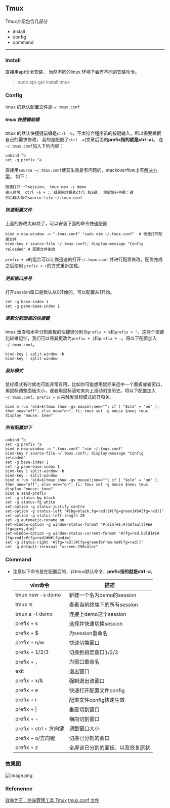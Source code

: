 ## Tmux
Tmux介绍包含几部分
* install
* config
* command
---
### Install
直接用apt命令安装， 当然不同的linux 环境下会有不同的安装命令。
> sudo apt-get install tmux
### Config
tmux 的默认配置文件是`~/.tmux.conf`
##### tmux 快捷键前缀
tmux 的默认快捷键前缀是`ctrl -b`，不太符合程序员的按键输入，所以需要根据自己的需求修改， 我的是配置了`ctrl -a`(文章后面的**prefix指的就是ctrl -a**)。
在`~/.tmux.conf`加入下列内容：
```
unbind ^b 
set -g prefix ^a
```
直接用`source ~/.tmux.conf`使其生效是有问题的，stackoverflow上有[解决方案](https://stackoverflow.com/questions/17041647/unable-to-source-tmux-conf)。
如下：
```
随便打开一个session， tmux new -s demo
输入命令  ctrl -a + :，就是同时摁着ctrl 和a键， 然后放开再摁：键
然后输入命令source-file ~/.tmux.conf
```

##### 快速配置文件
上面的修改太麻烦了，可以安装下面的命令快速配置
```
bind e new-window -n ".tmux.conf" "sudo vim ~/.tmux.conf"  # 快速打开配置文件
bind-key r source-file ~/.tmux.conf\; display-message "Config reloaded" # 配置文件生效
```

`prefix + e`的组合可以让你迅速的打开`~/.tmux.conf` 并进行配置修改，配置完成之后使用 `prefix + r`的方式重新加载。
##### 更新窗口序号
打开session窗口是默认从0开始的，可以配置从1开始。
```
set -g base-index 1         
set -g pane-base-index 1 
```

##### 更新分割面板的快捷键
tmux 垂直和水平分割面板的快捷键分别为`prefix + %`和`prefix + "`。这两个按键比较难记忆，我们可以将其更改为`prefix + |`和`prefix + -`。将以下配置加入 `~/.tmux.conf`。
```
bind-key | split-window -h 
bind-key - split-window
```
##### 鼠标模式
鼠标模式有时候也可能非常有用，比如你可能想用鼠标来选中一个面板或者窗口，用鼠标调整面板大小，或者用鼠标滚轮来向上滚动浏览历史。将以下配置加入 `~/.tmux.conf`。`prefix + m` 来触发鼠标模式的开和关。
```
bind m run 'old=$(tmux show -gv mouse);new=""; if [ "$old" = "on" ]; then new="off"; else new="on"; fi; tmux set -g mouse $new; tmux display "mouse: $new"'
```
##### 所有配置如下
```
unbind ^b
set -g prefix ^a
bind e new-window -n ".tmux.conf" "vim ~/.tmux.conf"
bind-key r source-file ~/.tmux.conf\; display-message "Config reloaded"
set -g base-index 1
set -g pane-base-index 1
bind-key | split-window -h
bind-key - split-window
bind m run 'old=$(tmux show -gv mouse);new=""; if [ "$old" = "on" ]; then new="off"; else new="on"; fi; tmux set -g mouse $new; tmux display "mouse: $new"'
bind a send-prefix
set -g status-bg black
set -g status-fg white
set-option -g status-justify centre
set-option -g status-left '#[bg=black,fg=red][#[fg=green]#S#[fg=red]]'
set-option -g status-left-length 20
set -g automatic-rename on
set-window-option -g window-status-format '#[dim]#I:#[default]#W#[fg=grey,dim]'
set-window-option -g window-status-current-format '#[fg=red,bold]#I#[fg=red]:#[fg=red]#W#[fg=dim]'
set -g status-right '#[fg=red][#[fg=green]%Y-%m-%d#[fg=red]]'
set -g default-terminal "screen-256color"
```

### Command
* 注意以下命令是在配置后的，非tmux默认命令，**prefix指的就是ctrl -a**。

  vim命令 |  描述 | 
  ---- |----|
  tmux new -s demo    | 新建一个名为demo的session |
  tmux ls    | 查看当前终端下的所有session |
  tmux a -t demo  | 连接上demo这个session |
  prefix + s  | 选择并快速切换session |
  prefix + $  | 为session重命名 |
  prefix + n/w  | 快速切换窗口|
  prefix + 1/2/3  | 切换到指定窗口1/2/3 |
  prefix + ，  | 为窗口重命名 |
  exit   | 退出窗口 |
  prefix + x/&  | 强制退出该窗口 |
  prefix + e  | 快速打开配置文件config |
  prefix + r  | 配置文件config快速生效 |
  prefix + \|  | 垂直切割窗口 |
  prefix + -   | 横向切割窗口 |
  prefix + ctrl + 方向键 | 调整窗口大小 |
  prefix + o/方向键  | 切换已分割的窗口 |
  prefix + z  | 全屏该已分割的面板，以及恢复原状 |

### 效果图
![image.png](https://upload-images.jianshu.io/upload_images/5605276-7a7b2f344d4e5534.png?imageMogr2/auto-orient/strip%7CimageView2/2/w/1240)

 
### Refenence
[效率为王：终端管理工具 Tmux](https://gitbook.cn/books/5a362ddc2edf834ef46b6415/index.html)
[tmux.conf 文件](https://github.com/tafanfly/vim.d/blob/master/tmux.conf)
